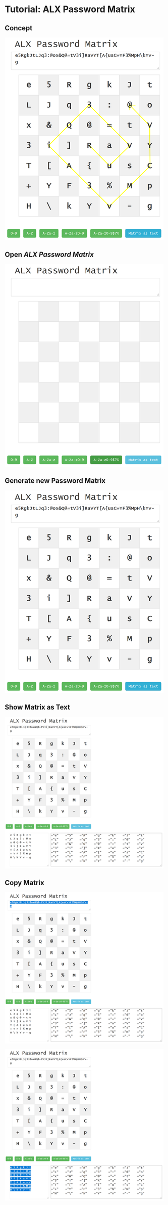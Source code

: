 # Tutorial: ALX Password Matrix

## Concept

![](images/passwordMatrix.gif)

## Open *ALX Password Matrix*

![](images/passwordMatrix02.PNG)

## Generate new Password Matrix

![](images/passwordMatrix03.PNG)

## Show Matrix as Text

![](images/passwordMatrix04.PNG)

## Copy Matrix

![](images/passwordMatrix06.PNG)

![](images/passwordMatrix05.PNG)
